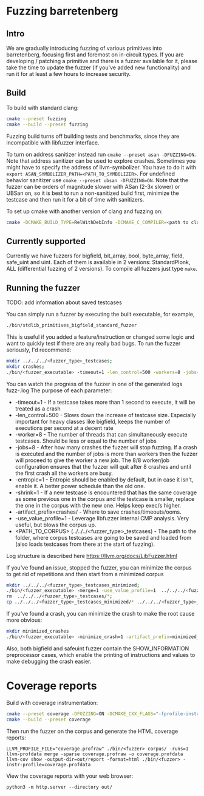 # Fuzzing barretenberg

## Intro

We are gradually introducing fuzzing of various primitives into barretenberg, focusing first and foremost on in-circuit types. If you are developing / patching a primitive and there is a fuzzer available for it, please take the time to update the fuzzer (if you've added new functionality) and run it for at least a few hours to increase security.

## Build

To build with standard clang:

```bash
cmake --preset fuzzing
cmake --build --preset fuzzing
```

Fuzzing build turns off building tests and benchmarks, since they are incompatible with libfuzzer interface.

To turn on address sanitizer instead run `cmake --preset asan -DFUZZING=ON`. Note that address sanitizer can be used to explore crashes.
Sometimes you might have to specify the address of llvm-symbolizer. You have to do it with `export ASAN_SYMBOLIZER_PATH=<PATH_TO_SYMBOLIZER>`.
For undefined behavior sanitizer use `cmake --preset ubsan -DFUZZING=ON`.
Note that the fuzzer can be orders of magnitude slower with ASan (2-3x slower) or UBSan on, so it is best to run a non-sanitized build first, minimize the testcase and then run it for a bit of time with sanitizers.

To set up cmake with another version of clang and fuzzing on:

```bash
cmake -DCMAKE_BUILD_TYPE=RelWithDebInfo -DCMAKE_C_COMPILER=<path to clang> -DCMAKE_CXX_COMPILER=<path to clang++> -DFUZZING=ON  ..
```

## Currently supported

Currently we have fuzzers for bigfield, bit_array, bool, byte_array, field, safe_uint and uint. Each of them is available in 2 versions: StandardPlonk, ALL (differential fuzzing of 2 versions).
To compile all fuzzers just type `make`.

## Running the fuzzer

TODO: add information about saved testcases

You can simply run a fuzzer by executing the built executable, for example,

```bash
./bin/stdlib_primitives_bigfield_standard_fuzzer
```

This is useful if you added a feature/instruction or changed some logic and want to quickly test if there are any really bad bugs.
To run the fuzzer seriously, I'd recommend:

```bash
mkdir ../../../<fuzzer_type>_testcases;
mkdir crashes;
./bin/<fuzzer_executable> -timeout=1 -len_control=500 -workers=8 -jobs=8 -entropic=1 -shrink=1 -artifact_prefix=crashes/ -use_value_profile=1 ../../../<fuzzer_type>_testcases
```

You can watch the progress of the fuzzer in one of the generated logs fuzz-<number>.log
The purpose of each parameter:

- -timeout=1 - If a testcase takes more than 1 second to execute, it will be treated as a crash
- -len_control=500 - Slows down the increase of testcase size. Especially important for heavy classes like bigfield, keeps the number of executions per second at a decent rate
- -worker=8 - The number of threads that can simultaneously execute testcases. Should be less or equal to the number of jobs
- -jobs=8 - After how many crashes the fuzzer will stop fuzzing. If a crash is executed and the number of jobs is more than workers then the fuzzer will proceed to give the worker a new job. The 8/8 worker/job configuration ensures that the fuzzer will quit after 8 crashes and until the first crash all the workers are busy.
- -entropic=1 - Entropic should be enabled by default, but in case it isn't, enable it. A better power schedule than the old one.
- -shrink=1 - If a new testcase is encountered that has the same coverage as some previous one in the corpus and the testcase is smaller, replace the one in the corpus with the new one. Helps keep exec/s higher.
- -artifact_prefix=crashes/ - Where to save crashes/timeouts/ooms.
- -use_value_profile=1 - Leverage libfuzzer internal CMP analysis. Very useful, but blows the corpus up.
- <PATH_TO_CORPUS> (../../../<fuzzer_type>\_testcases) - The path to the folder, where corpus testcases are going to be saved and loaded from (also loads testcases from there at the start of fuzzing).

Log structure is described here https://llvm.org/docs/LibFuzzer.html

If you've found an issue, stopped the fuzzer, you can minimize the corpus to get rid of repetitions and then start from a minimized corpus

```bash
mkdir ../../../<fuzzer_type>_testcases_minimized;
./bin/<fuzzer_executable> -merge=1 -use_value_profile=1  ../../../<fuzzer_type>_testcases_minimized ../../../<fuzzer_type>_testcases;
rm  ../../../<fuzzer_type>_testcases/*;
cp ../../../<fuzzer_type>_testcases_minimized/* ../../../<fuzzer_type>_testcases;
```

If you've found a crash, you can minimize the crash to make the root cause more obvious:

```bash
mkdir minimized_crashes
./bin/<fuzzer_executable> -minimize_crash=1 -artifact_prefix=minimized_crashes <crash_file>
```

Also, both bigfield and safeuint fuzzer contain the SHOW_INFORMATION preprocessor cases, which enable the printing of instructions and values to make debugging the crash easier.

# Coverage reports

Build with coverage instrumentation:

```bash
cmake --preset coverage -DFUZZING=ON -DCMAKE_CXX_FLAGS="-fprofile-instr-generate -fcoverage-mapping"
cmake --build --preset coverage
```

Then run the fuzzer on the corpus and generate the HTML coverage reports:

```
LLVM_PROFILE_FILE="coverage.profraw" ./bin/<fuzzer> corpus/ -runs=1
llvm-profdata merge -sparse coverage.profraw -o coverage.profdata
llvm-cov show -output-dir=out/report -format=html ./bin/<fuzzer> -instr-profile=coverage.profdata
```

View the coverage reports with your web browser:

```
python3 -m http.server --directory out/
```

